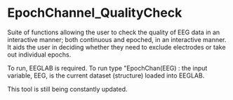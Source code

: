 # EpochChannel_QualityCheck
Suite of functions allowing the user to check the quality of EEG data in an interactive manner; both continuous and epoched, in an interactive manner. It aids the user in deciding whether they need to exclude electrodes or take out individual epochs.  

To run, EEGLAB is required.
To run type "EpochChan(EEG) : the input variable, EEG, is the current dataset (structure) loaded into EEGLAB.

This tool is still being constantly updated. 

